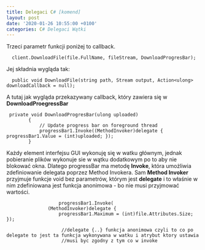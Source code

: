 ```yaml
---
title: Delegaci C# [komend]
layout: post
date: '2020-01-26 10:55:00 +0100'
categories: C# Delegaci Wątki
---
```






Trzeci parametr funkcji poniżej to callback.

```
  client.DownloadFile(file.FullName, fileStream, DownloadProgresBar);

```

Jej składnia wygląda tak:

```
  public void DownloadFile(string path, Stream output, Action<ulong> downloadCallback = null);
```


A tutaj jak wygląda przekazywany callback, który zawiera się w **DownloadProegressBar**
```
 private void DownloadProgresBar(ulong uploaded)
        {
            // Update progress bar on foreground thread
            progressBar1.Invoke((MethodInvoker)delegate { progressBar1.Value = (int)uploaded; });
        }
```

Każdy element interfejsu GUI wykonuję się w watku głównym, jednak pobieranie plików wykonuje sie w wątku dodatkowym po to aby nie blokować okna.
Dlatego progressBar ma metodę **Invoke**, która umożliwia zdefiniowanie delegata poprzez Method Invokera. Sam **Method Invoker** przyjmuje
funkcje void bez parametrów, którym jest **delegate** i to właśnie w nim zdefiniowana jest funkcja anonimowa - bo nie musi przyjmować wartości.

```
                   progressBar1.Invoke(
               (MethodInvoker)delegate {
                   progressBar1.Maximum = (int)file.Attributes.Size; });
  ```
  
 
                        //delegate {..} funkcja anonimowa czyli to co po delegate to jest ta funkcja wykonywana w watku i atrybut ktory ustawia
                        //musi byc zgodny z tym co w invoke

